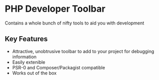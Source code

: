 PHP Developer Toolbar
=====================

Contains a whole bunch of nifty tools to aid you with development

Key Features
------------
* Attractive, unobtrusive toolbar to add to your project for debugging information
* Easily extenible
* PSR-0 and Composer/Packagist compatible
* Works out of the box

